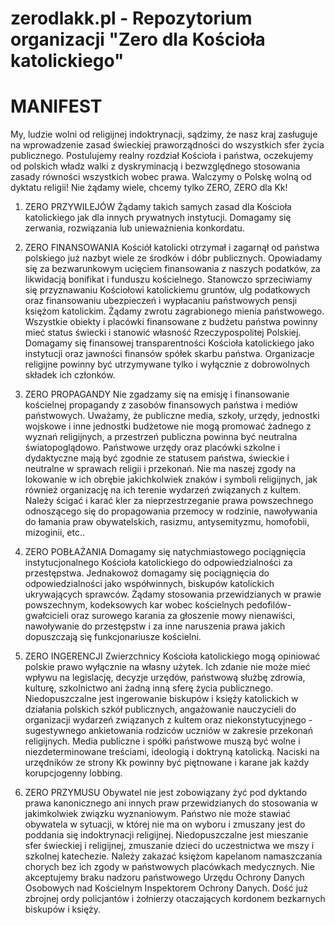 # zerodlakk.pl - Repozytorium organizacji "Zero dla Kościoła katolickiego"

# MANIFEST
My, ludzie wolni od religijnej indoktrynacji, sądzimy, że nasz kraj zasługuje na wprowadzenie zasad świeckiej praworządności do wszystkich sfer życia publicznego. Postulujemy realny rozdział Kościoła i państwa, oczekujemy od polskich władz walki z dyskryminacją i bezwzględnego stosowania zasady równości wszystkich wobec prawa. Walczymy o Polskę wolną od dyktatu religii! Nie żądamy wiele, chcemy tylko ZERO, ZERO dla Kk!

1. ZERO PRZYWILEJÓW
Żądamy takich samych zasad dla Kościoła katolickiego jak dla innych prywatnych instytucji. Domagamy się zerwania, rozwiązania lub unieważnienia konkordatu.

2. ZERO FINANSOWANIA
Kościół katolicki otrzymał i zagarnął od państwa polskiego już nazbyt wiele ze środków i dóbr publicznych. Opowiadamy się za bezwarunkowym ucięciem finansowania z naszych podatków, za likwidacją bonifikat i funduszu kościelnego. Stanowczo sprzeciwiamy się przyznawaniu Kościołowi katolickiemu gruntów, ulg podatkowych oraz finansowaniu ubezpieczeń i wypłacaniu państwowych pensji księżom katolickim. Żądamy zwrotu zagrabionego mienia państwowego. Wszystkie obiekty i placówki finansowane z budżetu państwa powinny mieć status świecki i stanowić własność Rzeczypospolitej Polskiej. Domagamy się finansowej transparentności Kościoła katolickiego jako instytucji oraz jawności finansów spółek skarbu państwa. Organizacje religijne powinny być utrzymywane tylko i wyłącznie z dobrowolnych składek ich członków.

3. ZERO PROPAGANDY
Nie zgadzamy się na emisję i finansowanie kościelnej propagandy z zasobów finansowych państwa i mediów państwowych. Uważamy, że publiczne media, szkoły, urzędy, jednostki wojskowe i inne jednostki budżetowe nie mogą promować żadnego z wyznań religijnych, a przestrzeń publiczna powinna być neutralna światopoglądowo. Państwowe urzędy oraz placówki szkolne i dydaktyczne mają być zgodnie ze statusem państwa, świeckie i neutralne w sprawach religii i przekonań. Nie ma naszej zgody na lokowanie w ich obrębie jakichkolwiek znaków i symboli religijnych, jak również organizację na ich terenie wydarzeń związanych z kultem. Należy ścigać i karać kler za nieprzestrzeganie prawa powszechnego odnoszącego się do propagowania przemocy w rodzinie, nawoływania do łamania praw obywatelskich, rasizmu, antysemityzmu, homofobii, mizoginii, etc..

4. ZERO POBŁAŻANIA
Domagamy się natychmiastowego pociągnięcia instytucjonalnego Kościoła katolickiego do odpowiedzialności za przestępstwa. Jednakowoż domagamy się pociągnięcia do odpowiedzialności jako współwinnych, biskupów katolickich ukrywających sprawców. Żądamy stosowania przewidzianych w prawie powszechnym, kodeksowych kar wobec kościelnych pedofilów-gwałcicieli oraz surowego karania za głoszenie mowy nienawiści, nawoływanie do przestępstw i za inne naruszenia prawa jakich dopuszczają się funkcjonariusze kościelni.

5. ZERO INGERENCJI
Zwierzchnicy Kościoła katolickiego mogą opiniować polskie prawo wyłącznie na własny użytek. Ich zdanie nie może mieć wpływu na legislację, decyzje urzędów, państwową służbę zdrowia, kulturę, szkolnictwo ani żadną inną sferę życia publicznego. Niedopuszczalne jest ingerowanie biskupów i księży katolickich w działania polskich szkół publicznych, angażowanie nauczycieli do organizacji wydarzeń związanych z kultem oraz niekonstytucyjnego - sugestywnego ankietowania rodziców uczniów w zakresie przekonań religijnych. Media publiczne i spółki państwowe muszą być wolne i niezdeterminowane treściami, ideologią i doktryną katolicką. Naciski na urzędników ze strony Kk powinny być piętnowane i karane jak każdy korupcjogenny lobbing.

6. ZERO PRZYMUSU
Obywatel nie jest zobowiązany żyć pod dyktando prawa kanonicznego ani innych praw przewidzianych do stosowania w jakimkolwiek związku wyznaniowym. Państwo nie może stawiać obywatela w sytuacji, w której nie ma on wyboru i zmuszany jest do poddania się indoktrynacji religijnej. Niedopuszczalne jest mieszanie sfer świeckiej i religijnej, zmuszanie dzieci do uczestnictwa we mszy i szkolnej katechezie. Należy zakazać księżom kapelanom namaszczania chorych bez ich zgody w państwowych placówkach medycznych. Nie akceptujemy braku nadzoru państwowego Urzędu Ochrony Danych Osobowych nad Kościelnym Inspektorem Ochrony Danych. Dość już zbrojnej ordy policjantów i żołnierzy otaczających kordonem bezkarnych biskupów i księży.
